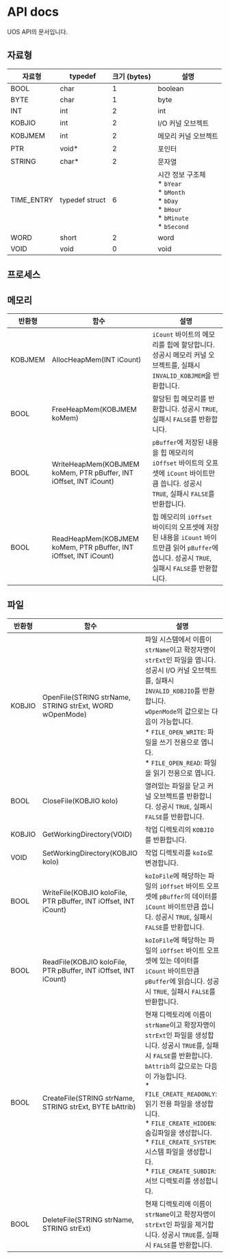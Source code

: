 # API docs
UOS API의 문서입니다.
## 자료형
| 자료형 | typedef | 크기 (bytes) | 설명 |
| - | - | - | - |
| BOOL | char | 1 | boolean |
| BYTE | char | 1 | byte |
| INT | int | 2 | int |
| KOBJIO | int | 2 | I/O 커널 오브젝트 |
| KOBJMEM | int | 2 | 메모리 커널 오브젝트 |
| PTR | void* | 2 | 포인터 |
| STRING | char* | 2 | 문자열 |
| TIME_ENTRY | typedef struct | 6 | 시간 정보 구조체<br/>* `bYear`<br/>* `bMonth`<br/>* `bDay`<br/>* `bHour`<br/>* `bMinute`<br/>* `bSecond` |
| WORD | short | 2 | word |
| VOID | void | 0 | void |

## 프로세스

## 메모리
| 반환형 | 함수 | 설명 |
| - | - | - |
| KOBJMEM | AllocHeapMem(INT iCount) | `iCount` 바이트의 메모리를 힙에 할당합니다. 성공시 메모리 커널 오브젝트를, 실패시 `INVALID_KOBJMEM`을 반환합니다. |
| BOOL | FreeHeapMem(KOBJMEM koMem) | 할당된 힙 메모리를 반환합니다. 성공시 `TRUE`, 실패시 `FALSE`를 반환합니다. |
| BOOL | WriteHeapMem(KOBJMEM koMem, PTR pBuffer, INT iOffset, INT iCount) | `pBuffer`에 저장된 내용을 힙 메모리의 `iOffset` 바이트의 오프셋에 `iCount` 바이트만큼 씁니다. 성공시 `TRUE`, 실패시 `FALSE`를 반환합니다. |
| BOOL | ReadHeapMem(KOBJMEM koMem, PTR pBuffer, INT iOffset, INT iCount) | 힙 메모리의 `iOffset` 바이티의 오프셋에 저장된 내용을 `iCount` 바이트만큼 읽어 `pBuffer`에 씁니다. 성공시 `TRUE`, 실패시 `FALSE`를 반환합니다. |

## 파일
| 반환형 | 함수 | 설명 |
| - | - | - |
| KOBJIO | OpenFile(STRING strName, STRING strExt, WORD wOpenMode) | 파일 시스템에서 이름이 `strName`이고 확장자명이 `strExt`인 파일을 엽니다. 성공시 I/O 커널 오브젝트를, 실패시 `INVALID_KOBJIO`를 반환합니다.<br/>`wOpenMode`의 값으로는 다음이 가능합니다.<br/>* `FILE_OPEN_WRITE`: 파일을 쓰기 전용으로 엽니다.<br/>* `FILE_OPEN_READ`: 파일을 읽기 전용으로 엽니다. |
| BOOL | CloseFile(KOBJIO koIo) | 열려있는 파일을 닫고 커널 오브젝트를 반환합니다. 성공시 `TRUE`, 실패시 `FALSE`를 반환합니다. |
| KOBJIO | GetWorkingDirectory(VOID) | 작업 디렉토리의 `KOBJIO`를 반환합니다. |
| VOID | SetWorkingDirectory(KOBJIO koIo) | 작업 디렉토리를 `koIo`로 변경합니다. |
| BOOL | WriteFile(KOBJIO koIoFile, PTR pBuffer, INT iOffset, INT iCount) | `koIoFile`에 해당하는 파일의 `iOffset` 바이트 오프셋에 `pBuffer`의 데이터를 `iCount` 바이트만큼 씁니다. 성공시 `TRUE`, 실패시 `FALSE`를 반환합니다. |
| BOOL | ReadFile(KOBJIO koIoFile, PTR pBuffer, INT iOffset, INT iCount) | `koIoFile`에 해당하는 파일의 `iOffset` 바이트 오프셋에 있는 데이터를 `iCount` 바이트만큼 `pBuffer`에 읽습니다. 성공시 `TRUE`, 실패시 `FALSE`를 반환합니다. |
| BOOL | CreateFile(STRING strName, STRING strExt, BYTE bAttrib) | 현재 디렉토리에 이름이 `strName`이고 확장자명이 `strExt`인 파일을 생성합니다. 성공시 `TRUE`를, 실패시 `FALSE`를 반환합니다.<br/>`bAttrib`의 값으로는 다음이 가능합니다.<br/>* `FILE_CREATE_READONLY`: 읽기 전용 파일을 생성합니다.<br/>* `FILE_CREATE_HIDDEN`: 숨김파일을 생성합니다.<br/>* `FILE_CREATE_SYSTEM`: 시스템 파일을 생성합니다.<br/>* `FILE_CREATE_SUBDIR`: 서브 디렉토리를 생성합니다. |
| BOOL | DeleteFile(STRING strName, STRING strExt) | 현재 디렉토리에 이름이 `strName`이고 확장자명이 `strExt`인 파일을 제거합니다. 성공시 `TRUE`를, 실패시 `FALSE`를 반환합니다. |
